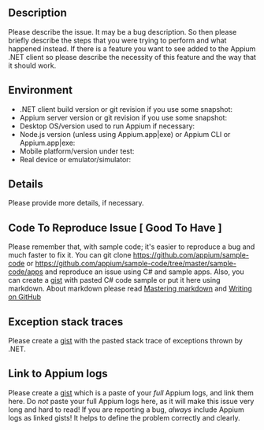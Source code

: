 ## Description

Please describe the issue. It may be a bug description. So then please briefly describe the steps that you were trying to perform and what happened instead.
If there is a feature you want to see added to the Appium .NET client so please describe the necessity of this feature and the way that it should work.

## Environment

* .NET client build version or git revision if you use some snapshot:
* Appium server version or git revision if you use some snapshot:
* Desktop OS/version used to run Appium if necessary:
* Node.js version (unless using Appium.app|exe) or Appium CLI or Appium.app|exe:
* Mobile platform/version under test:
* Real device or emulator/simulator:

## Details

Please provide more details, if necessary.


## Code To Reproduce Issue [ Good To Have ]

Please remember that, with sample code; it's easier to reproduce a bug and much faster to fix it.
You can git clone https://github.com/appium/sample-code or https://github.com/appium/sample-code/tree/master/sample-code/apps and reproduce an issue using C# and sample apps.
Also, you can create a [gist](https://gist.github.com) with pasted C# code sample or put it here using markdown. About markdown please read [Mastering markdown](https://guides.github.com/features/mastering-markdown/) and 
[Writing on GitHub](https://help.github.com/categories/writing-on-github/)

## Exception stack traces

Please create a [gist](https://gist.github.com) with the pasted stack trace of exceptions thrown by .NET.

## Link to Appium logs

Please create a [gist](https://gist.github.com) which is a paste of your _full_ Appium logs, and link them here. Do _not_ paste your full Appium logs here, as it will make this issue very long and hard to read! 
If you are reporting a bug, _always_ include Appium logs as linked gists! It helps to define the problem correctly and clearly.
